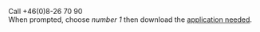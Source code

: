 Call +46(0)8-26 70 90<br/>
When prompted, choose *number 1* then download the <a href="http://get.teamviewer.com/j8dvucq" target="_blank">application needed</a>.
